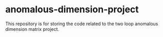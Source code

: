 # anomalous-dimension-project

This repository is for storing the code related to the two loop anomalous dimension matrix project.
